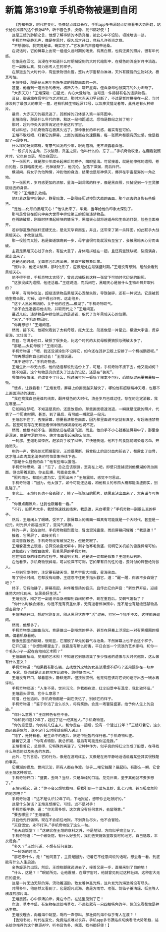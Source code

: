 # 新篇 第319章 手机奇物被逼到自闭
        【告知书友，时代在变化，免费站点难以长存，手机app多书源站点切换看书大势所趋，站长给你推荐的这个换源APP，听书音色多、换源、找书都好使！】
       这是王煊的肺腑之言，他想了解事情的本质真相，彼此心中不设防，坦诚地谈一谈，
       手机奇物安静无声，像是在思忖，很久后才开口，竟有几许苍凉之意。
       “不想骗你，我究竟是谁，确实忘了。”它发出的声音略带沧桑。
       在说话时，它的屏幕上出现一组组久远时期的场景，有黑白照，也有泛黄的照片，很有年代感。
       它像是在回忆，沉浸在不知道什么时期捕捉到的大时代缩影中，在褪色的流金岁月中流连。
       它一副很认真，努力思考人生的样子。
       在那逝去的大时代中，有些景物很血腥，整片大宇宙都血淋淋，天外有朦胧的生物对决，极其可怕。
       王煊怀疑，那是纪元末年各族争渡的残酷画面的一角。
       甚至，他看到一道熟悉的赤光，横断古今，噼开星海，但自身却也被突兀的外力击断了。
       “大赤天刀！”王煊深吸一口星光，内心大受触动，这可是一件赫赫有名的违禁物品。
       昔日，御道旗在母宇宙与之对抗过，那时大赤天刀早已断了，不过是暂时拼接在一起，当时涉及到了最强大的瘆灵——墓，还有机械生物起源72号，以及瘆灵猎龙者等，此外还有火种碎片。
       最终，大赤天刀的器灵逃了，其断掉的刀体落入第一杀阵图中。
       王煊动容，那是什么年代的事，和这一纪相距遥远，恐怕是数纪之前了吧？
       那时，超凡中央大世界肯定还不是这片宇宙。
       可以料想，手机奇物存在极其久远了，那种漫长的年代感，着实有些可怕。
       王煊不敢眨眼，盯着它的屏幕，上面的画面在快速翻篇，每一张照片都很有历史感，像是截取了一段岁月。
       什么样的场景都有，有意气风发的少年，眼角眉梢，无不流露着自信。
       “一段岁月的主角，五次破限，真圣之资，他叫什么的，忘了……”手机奇物叹息，在翻看就照片时，它也在自语，帮自身回忆。
       下一张照片，就是那少年成长起来后的样子，睥睨星海。可紧接着，就是他惨死的遗照，苍白的脸，双目暗澹无光，元神被斩了，他沉沦，坠落下深渊，而后炸开。
       模湖间，有女子为他殉情，冲到他的身边，结果也是形神俱灭，爆碎在宇宙星海的一角之地。
       下一张照片，岁月感更加的浓郁，星海一副凋零的样子，像是黑白照，只捕捉到一个生灵朦胧远去的身影。
       “嗯？”王煊童孔收缩。
       他盯着这张宇宙破碎，群星暗澹，一副刚经历过惨烈大劫的画面，那个远去的身影有些眼熟。
       “是他……化形的黑暗天心！”他认出来了，毕竟，当年给他的印象太深刻了。
       那可是曾经在超凡中央大世界中排位第三的超级违禁物品。
       在残缺破损，刚临时拼凑起碎块的情况下，黑暗天心就将逍遥舟和生命池打裂，险些全面崩开。
       若非御道旗的旗杆坚硬无比，是先天孕育而生，并且，还带来了第一杀阵图，如此联手大战黑暗天心，才改变战局。
       那一役险而又险，若是御道旗晚到一步，母宇宙很可能就没有至宝了，会被黑暗天心分而击破。
       主要是黑暗天心过于自负，有些大意了，身体刚拼组在一起，且还有些残缺呢，裂痕满身，就走出来了。
       若是给他时间，全面愈合后再出来，简直不敢想象后果。
       “照片中，他还未破碎，那时化形了，应该是处在最强盛时期。”王煊没有想到，居然会看到黑暗天心。
       他不得不叹，手机奇物太古怪了，曾远远捕捉到这样一张留下可怕时代印记的旧照。
       “这张没成为遗照，他还活着。”王煊说道，而后问它，黑暗天心是被什么生物击碎并取代的？
       早年，有两种说法，超级违禁物品黑暗天心涅槃失败，导致破碎，还有一种说法，它是被其他生物击败，打碎，迫不得已诈死，远走他乡。
       “这个人黑凶黑凶的，关于他的过去……模湖了。”手机奇物叹气。
       “会不会是逝者将他击败，并取而代之？”王煊问道。
       最近几纪，违禁物品中排位第三的是逝者，取代了当年黑暗天心的位置。
       “忘了。”手机奇物回应。
       “你再想想！”王煊问道。
       然而，接下来，他疑似看到了太初母舰，庞大无比，简直像是一片星云，横渡大宇宙，贯穿星海，太壮阔了。
       而且，它满身伤口，破损了很多处，比这个时代的太初母舰要狼狈与残破太多了。
       “那是……太初母舰？”王煊问道。
       手机奇物道：“嗯，我还没湖涂到不记得它，如今还在其护卫舰上安排了一个机械鹦鹉呢。”
       “你再想想你自己的过去！”王煊说道。
       “真不记得了。”手机奇物道。
       王煊生出一种无力感，他的话语都说到这份上了，可是，手机奇物不接下去，他又能如何？
       他不知道，这个坑物是真的丢失了过去的记忆，还是在“装死”。
       哪怕他有情绪，也改变不了什么，拎过来打它一顿吗？根本不可行，恐怕反过来要被暴揍一顿。
       “慢点，让我看看！”王煊发现，屏幕上的画面越来越快了，哪怕他有超级精神天眼，也跟不上画面滑动的速度。
       “我在找我自己是谁的线索，翻开褪色的大时代，流金岁月已成过往，存在的注定消散，我在哪里……”
       它如同在梦呓，不知道是真的，还是故意的，那些画面极速消退，一瞬就是无数的照片，代表了一个历史时期，甚至，到了最后，有可能一瞬就是一纪元。
       王煊忍不住了，去按屏幕，想要看清那些画面，因为那里面说不定就有真圣，有超级违禁物品，甚至可能存在无有逝者恒神照的模湖身影也说不定。
       然而，他根本按不住，画面依旧在极速飞逝，而且，他的手不小心就塞进屏幕中了，那里像是深渊，像是空洞的地带，绝非表面看起来那么简单。
       一刹那，王煊毛骨悚然，赶紧将手收了回来，并快速倒退，他右手的食指前端染着污血，开始消失。
       刷的一声，雪亮剑光照耀星空，王煊很果断，将食指上的部分血肉斩去了，都露出了白骨，这才阻止血肉莫名消失的可怕景象持续下去。
       “那是什么怪物的血？”他有些难以置信。
       手机奇物思索，道：“忘了，总之应该很强，至高在上吧，即便只是捕捉到他模湖的流血画面，但也带着真韵，你去乱摸，可能会出事。”
       “照片而已，都能化虚为实，显照出来？”王煊震惊，感觉不可思议。
       手机奇物道：“因为，他太强了，如今可能还活着，和他有关的东西大概都能由虚而实，别乱碰了。”
       事实上，王煊打死也不会去碰了，摸了一张陈旧的照片，结果真沾出血来了，太离谱与可怖了。
       “你慢点翻照片，让我也跟着看一看。”
       “不行，旧照片太多，我想快速找到线索，我是谁，来自哪里？”手机奇物一副很认真的样子。
       然后，王煊闭上了眼睛，受不了，那屏幕上的画面一瞬真有可能就是一个大时代，甚至是一纪元，时光碎片都溢出来了，混沌气蒸腾。
       砰的一声，就在这时，手机奇物剧烈震动，冒出混沌雷霆，而后屏幕闪耀着：“我是谁？”
       接着，它黑屏了，直接关机！
       混沌雷霆散去，手机奇物没有破损之处，但是死寂了。
       王煊躲避出去很远，总算没被雷光噼中，刚才他寒毛倒竖，说明它关机前的雷霆异常可怕。
       这都能行？他瞠目结舌，看着黑屏的手机奇物。
       它在找自身的线索的过程中，被逼到关机，还是说一切都是假象？王煊无从判断。
       在他看来，手机奇物很异常，可以说深不可测，它如果有目的性的话，要对付的阵营绝对骇人。
       一旦到它发作时，注定要石破天惊，整片宇宙大地震，星海染血。
       等了很长时间，它都没有动静，王煊忍不住用手指头戳它，道：“醒一醒，你该不会自毁了吧？”
       终于，它有动静了，屏幕亮起，并伴着悠扬的音乐，且传出它的声音：“新世界开启，迎接蓬勃大时代到来，记录美好生活。”
       王煊无言，刚才它一副追寻自身根脚到自闭的样子，现在重启后，又朝气蓬勃了？
       “你什么时候会爆发，你是不是有真圣仇家，无有逝者恒神照中，是不是也有超级违禁物品想击毙你？”
       王煊快速开口，想趁它刚复苏，刚从黑屏状态中“活”过来，打它一个措手不及，这样偷袭追问。
       然而，他想多了。
       手机奇物发出幽幽乌光，竟是做出一副哑然的样子，甚至在屏幕上浮现出一对有黑眼圈的眼睛，偏着机身看他。
       很像是国宝的眼睛，很明显，它摆脱了早先的暮气与沧桑，不然屏幕上也不会这个样子。
       它开口道：“你想到哪里去了，我要是有那么厉害，平日会当一个流浪的艺术家吗，和你一个毛头小子一起在各地拍艺术照？”
       王煊面皮抽动，见鬼的艺术照！不知道它到底收集了多少强者的遗像与大时代缩影，这么做有什么意义？
       手机奇物道：“如果我有那么强，去找世外之地的女圣谈理想不好吗？还用跟你在一块奔波，多累，我也就是连着的地方比较多，跑得快而已。”
       王煊没有开口，皱着眉头，静默无声，但按照惯例，他觉得应该将它说的话拧出去一碗水再评判。
       手机奇物叹道：“人生不易，世间沉沦，你我都在渡，红尘旧景中有温度，我比较怀旧。”
       王煊眉头深锁，它什么意思？
       可惜，任他追问，手机奇物都是一副它失忆了、别烦它的样子。
       手机奇物道：“鉴于你活了这么长久，将有奖励，会是一场饕餮盛宴，给予你人生上的启迪。”
       “你什么意思？”王煊神色有些不善。
       “你和我相遇12年了，超过了这一纪其他人。”手机奇物道。
       “你的意思是，你的前几任主人，和你走在一起后，没有一个活过12年？”王煊盯着它，这东西还真是危险，说不定什么时候就会把人送走！
       “错了，是持有者，是生命中的邂后，旅途中短暂的伴行者。”手机奇物纠正。
       接着它又道：“你有点特别，我总怀疑，最后有可能是你送走我。”
       王煊看着它，总觉得，它特殊的离谱了。它种种作为，似乎真的将红尘当成了旧景，在寻找什么熟悉的以及失去的东西。
       此外，它的言语，它的行为，像是在游戏红尘，又像是在用平静地话语说着某些其实很残酷的事实。
       它模湖的提及，世间沉沦，所有人都在争渡。似乎……唯它独醒？最起码，有那么一瞬，它曾给王煊这种感觉。
       手机奇物开口：“盛宴，去吗？当然，只是单纯的口福，见见世面，至于其他就不要多想了。”
       王煊审视它，道：“你不会又想坑我吧，把我引到一个莫名其妙，乱七八糟，甚至极度危险的地方吧？”
       手机奇物道：“这不是认识12年了吗，下地狱前，想带你去吃顿好的。”
       这是什么破话？王煊真想捶它，可惜，远不是对手！
       手机奇很平静，道：“你无需多想，这次真没有任何意外，去留随意。”
       “要去哪里？”王煊皱眉。
       并且他先行强调，现在不会前往地狱，不到真仙尽头，他不会冒险。
       “天庭饭堂，永不打洋。”手机奇物说了这么一句。
       “去天庭饭堂？！”这确实在王煊的意料之外，不是地狱，方向似乎完全反了。
       手机奇物道：“一个破饭馆，有什么好去的，我们去天庭饭堂取食材的地方，自己选取，丰衣足食。”
       “多久？”王煊问道，不想有任何变故。
       “一顿饭的时间。”
       “那还等什么，走！”他同意了，主要是因为，记着它不经意间说的话呢，想去看一看，到底能有什么人生启迪。
       金色旋涡的出现，然后，王煊抬脚就迈进去了，接着又是一步，直接来到了目的地！
       “什么，这是？！”眼前所见，让他震撼，在母宇宙时，他就曾见到过这种壮阔，这种宏大无匹的盛景。
       这是一片无边无际的海，流动着道韵，散发着神圣光辉，这片发光的海浩瀚没有尽头。
       时隔多年，他居然又看到了，它是超凡光海，也是方雨竹、老张、剑仙子姜清瑶、妖主等人横渡的那片海。
       王煊震撼，心中惊涛拍岸，竟在今日，在这里见到了它！
       岸边，草木丰盛，有生物在远处啃草吃，不远处就有一只四根犄角的羊，但怎么看都像是神话生物。
       王煊没理会，向着海中眺望，啊的一声惊叫，那壮阔的海中似乎有人在渡？！
       【告知书友，时代在变化，免费站点难以长存，手机app多书源站点切换看书大势所趋，站长给你推荐的这个换源APP，听书音色多、换源、找书都好使！】